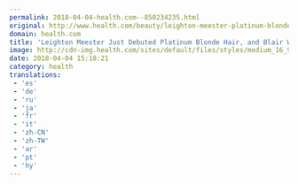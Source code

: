 ```yaml
---
permalink: 2018-04-04-health.com--850234235.html
original: http://www.health.com/beauty/leighton-meester-platinum-blonde-hair
domain: health.com
title: 'Leighton Meester Just Debuted Platinum Blonde Hair, and Blair Waldorf Has Left the Building'
image: http://cdn-img.health.com/sites/default/files/styles/medium_16_9/public/1522852458/GettyImages-450328370.jpg?itok=WDyowtUv
date: 2018-04-04 15:18:21
category: health
translations: 
 - 'es'
 - 'de'
 - 'ru'
 - 'ja'
 - 'fr'
 - 'it'
 - 'zh-CN'
 - 'zh-TW'
 - 'ar'
 - 'pt'
 - 'hy'
---
```


